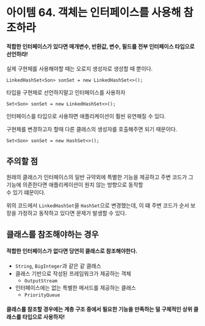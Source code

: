 # 아이템 64. 객체는 인터페이스를 사용해 참조하라

#### 적합한 인터페이스가 있다면 매개변수, 반환값, 변수, 필드를 전부 인터페이스 타입으로 선언하라!

실제 구현체를 사용해야할 때는 오로지 생성자로 생성할 때 뿐이다.

```
LinkedHashSet<Son> sonSet = new LinkedHashSet<>();
```

타입을 구현체로 선언하지말고 인터페이스를 사용하자

```
Set<Son> sonSet = new LinkedHashSet<>();
```

인터페이스를 타입으로 사용하면 애플리케이션이 훨씬 유연해질 수 있다.

구현체를 변경하고자 할때 다른 클래스의 생성자를 호출해주면 되기 때문이다.

```
Set<Son> sonSet = new HashSet<>();
```

## 주의할 점
원래의 클래스가 인터페이스의 일반 규약외에 특별한 기능을 제공하고 주변 코드가 그 기능에 의존한다면 애플리케이션이 원치 않는 방향으로 동작할  
수 있기 떄문이다.

위의 코드에서 `LinkedHashSet`을 `HashSet`으로 변경했는데, 이 떄 주변 코드가 순서 보장을 가정하고 동작하고 있다면 문제가 발생할 수 있다.


## 클래스를 참조해야하는 경우

#### 적합한 인터페이스가 없다면 당연히 클래스로 참조해야한다.

- `String`, `BigInteger`과 같은 같 클래스
- 클래스 기반으로 작성된 프레임워크가 제공하는 객체
  - `OutputStream`
- 인터페이스에는 없는 특별한 메서드를 제공하는 클래스
  - `PriorityQueue`

#### 클래스를 참조할 경우에는 계층 구조 중에서 필요한 기능을 만족하는 덜 구체적인 상위 클래스를 타입으로 사용하자!


